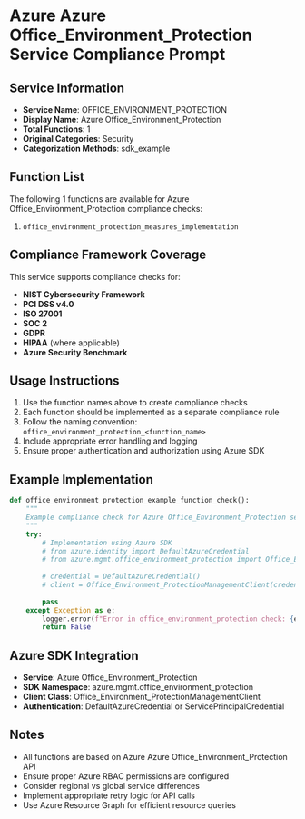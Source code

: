 # Azure Azure Office_Environment_Protection Service Compliance Prompt

## Service Information
- **Service Name**: OFFICE_ENVIRONMENT_PROTECTION
- **Display Name**: Azure Office_Environment_Protection
- **Total Functions**: 1
- **Original Categories**: Security
- **Categorization Methods**: sdk_example

## Function List
The following 1 functions are available for Azure Office_Environment_Protection compliance checks:

1. `office_environment_protection_measures_implementation`


## Compliance Framework Coverage
This service supports compliance checks for:
- **NIST Cybersecurity Framework**
- **PCI DSS v4.0**
- **ISO 27001**
- **SOC 2**
- **GDPR**
- **HIPAA** (where applicable)
- **Azure Security Benchmark**

## Usage Instructions
1. Use the function names above to create compliance checks
2. Each function should be implemented as a separate compliance rule
3. Follow the naming convention: `office_environment_protection_<function_name>`
4. Include appropriate error handling and logging
5. Ensure proper authentication and authorization using Azure SDK

## Example Implementation
```python
def office_environment_protection_example_function_check():
    """
    Example compliance check for Azure Office_Environment_Protection service
    """
    try:
        # Implementation using Azure SDK
        # from azure.identity import DefaultAzureCredential
        # from azure.mgmt.office_environment_protection import Office_Environment_ProtectionManagementClient
        
        # credential = DefaultAzureCredential()
        # client = Office_Environment_ProtectionManagementClient(credential, subscription_id)
        
        pass
    except Exception as e:
        logger.error(f"Error in office_environment_protection check: {e}")
        return False
```

## Azure SDK Integration
- **Service**: Azure Office_Environment_Protection
- **SDK Namespace**: azure.mgmt.office_environment_protection
- **Client Class**: Office_Environment_ProtectionManagementClient
- **Authentication**: DefaultAzureCredential or ServicePrincipalCredential

## Notes
- All functions are based on Azure Azure Office_Environment_Protection API
- Ensure proper Azure RBAC permissions are configured
- Consider regional vs global service differences
- Implement appropriate retry logic for API calls
- Use Azure Resource Graph for efficient resource queries
